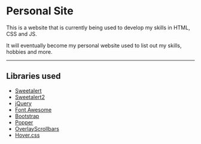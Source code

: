 # Personal Site
This is a website that is currently being used to develop my skills in HTML, CSS and JS.  

It will eventually become my personal website used to list out my skills, hobbies and more.
___
## Libraries used
- [Sweetalert](https://sweetalert.js.org/)
- [Sweetalert2](https://sweetalert2.github.io/)
- [jQuery](https://jquery.com/)
- [Font Awesome](https://fontawesome.com/)
- [Bootstrap](https://getbootstrap.com/)
- [Popper](https://popper.js.org/)
- [OverlayScrollbars](https://kingsora.github.io/OverlayScrollbars/)
- [Hover.css](https://ianlunn.github.io/Hover/)
